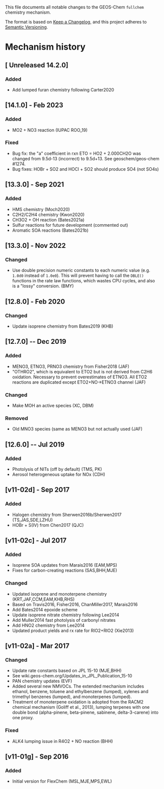 This file documents all notable changes to the GEOS-Chem `fullchem` chemistry mechanism.

The format is based on [Keep a Changelog](https://keepachangelog.com/en/1.0.0/), and this project adheres to [Semantic Versioning](https://semver.org/spec/v2.0.0.html).

# Mechanism history

## [ Unreleased 14.2.0]
### Added
  - Add lumped furan chemistry following Carter2020

## [14.1.0] - Feb 2023
### Added
  - MO2 + NO3 reaction (IUPAC ROO_19)

### Fixed
  - Bug fix: the "a" coefficient in rxn ETO = HO2 + 2.000CH2O was changed from 9.5d-13 (incorrect) to 9.5d+13.  See geoschem/geos-chem #1274.
  - Bug fixes: HOBr + SO2 and HOCl + SO2 should produce SO4 (not SO4s)

## [13.3.0] - Sep 2021
### Added
  - HMS chemistry (Moch2020)
  - C2H2/C2H4 chemistry (Kwon2020)
  - CH3O2 + OH reaction (Bates2021a)
  - Sulfur reactions for future development (commented out)
  - Aromatic SOA reactions (Bates2021b)

## [13.3.0] - Nov 2022
### Changed
  - Use double precision numeric constants to each numeric value (e.g. `1.0d0` instead of `1.0e0`).  This will prevent having to call the `DBLE()` functions in the rate law functions, which wastes CPU cycles, and also is a "lossy" conversion. (BMY)

## [12.8.0] - Feb 2020
### Changed
  - Update isoprene chemistry from Bates2019 (KHB)

## [12.7.0] -- Dec 2019
### Added
  - MENO3, ETNO3, PRNO3 chemistry from Fisher2018 (JAF)
  - "OTHRO2", which is equivalent to ETO2 but is not derived from C2H6  oxidation. Necessary to prevent overestimates of ETNO3. All ETO2 reactions are duplicated except ETO2+NO->ETNO3 channel (JAF)

### Changed
  - Make MOH an active species (XC, DBM)

### Removed
  - Old MNO3 species (same as MENO3 but not actually used (JAF)

## [12.6.0] -- Jul 2019
### Added
  - Photolysis of NITs (off by default) (TMS, PK)
  - Aerosol heterogeneous uptake for NOx (CDH)

## [v11-02d] - Sep 2017
### Added
  - Halogen chemistry from Sherwen2016b/Sherwen2017 (TS,JAS,SDE,LZHU)
  - HOBr + S(IV) from Chen2017 (QJC)

## [v11-02c] - Jul 2017
### Added
  - Isoprene SOA updates from Marais2016 (EAM,MPS)
  - Fixes for carbon-creating reactions (SAS,BHH,MJE)

### Changed
  - Updated isoprene and monoterpene chemistry (KRT,JAF,CCM,EAM,KHB,RHS)
  - Based on Travis2016, Fisher2016, ChanMiller2017, Marais2016
  - Add Bates2014 epoxide scheme
  - Update isoprene nitrate chemistry following Lee2014
  - Add Muller2014 fast photolysis of carbonyl nitrates
  - Add HNO2 chemistry from Lee2014
  - Updated product yields and rx rate for RIO2+RIO2 (Xie2013)

## [v11-02a] - Mar 2017
### Changed
  - Update rate constants based on JPL 15-10 (MJE,BHH)
  - See wiki.geos-chem.org/Updates_in_JPL_Publication_15-10
  - PAN chemistry updates (EVF)
  - Added several new NMVOCs. The extended mechanism includes ethanol,  benzene, toluene and ethylbenzene (lumped), xylenes and trimethyl  benzenes (lumped), and monoterpenes (lumped).
  - Treatment of monoterpene oxidation is adopted from the RACM2 chemical  mechanism (Goliff et al., 2013), lumping terpenes with one double bond  (alpha-pinene, beta-pinene, sabinene, delta-3-carene) into one proxy.

### Fixed
  - ALK4 lumping issue in R4O2 + NO reaction (BHH)

## [v11-01g] - Sep 2016
### Added
  - Initial version for FlexChem (MSL,MJE,MPS,EWL)
